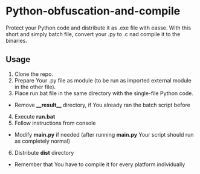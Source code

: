# Python-obfuscation-and-compile

Protect your Python code and distribute it as .exe file with easse. With this short and simply batch file, convert your .py to .c nad compile it to the binaries. 

## Usage

 1. Clone the repo.
 2. Prepare Your .py file as module (to be run as imported external module in the other file).
 3. Place run.bat file in the same directory with the single-file Python code.
   - Remove **_\_result__** directory, if You already ran the batch script before
 4. Execute **run.bat**
 5. Follow instructions from console
   - Modify **main.py** if needed (after running **main.py** Your script should run as completely normal)
 6. Distribute **dist** directory
   - Remember that You have to compile it for every platform individually
